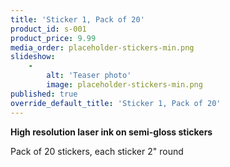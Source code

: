 ```yaml
---
title: 'Sticker 1, Pack of 20'
product_id: s-001
product_price: 9.99
media_order: placeholder-stickers-min.png
slideshow:
    -
        alt: 'Teaser photo'
        image: placeholder-stickers-min.png
published: true
override_default_title: 'Sticker 1, Pack of 20'
---
```


**High resolution laser ink on semi-gloss stickers**

Pack of 20 stickers, each sticker 2" round

